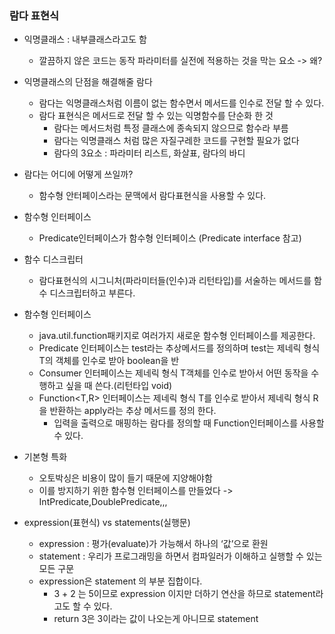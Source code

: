 ### 람다 표현식
- 익명클래스 : 내부클래스라고도 함
    - 깔끔하지 않은 코드는 동작 파라미터를 실전에 적용하는 것을 막는 요소 -> 왜?
- 익명클래스의 단점을 해결해줄 람다
    - 람다는 익명클래스처럼 이름이 없는 함수면서 메서드를 인수로 전달 할 수 있다.
    - 람다 표현식은 메서드로 전달 할 수 있는 익명함수를 단순화 한 것
        - 람다는 메서드처럼 특정 클래스에 종속되지 않으므로 함수라 부름
        - 람다는 익명클래스 처럼 많은 자질구레한 코드를 구현할 필요가 없다
        - 람다의 3요소 : 파라미터 리스트, 화살표, 람다의 바디
- 람다는 어디에 어떻게 쓰일까?
    - 함수형 안터페이스라는 문맥에서 람다표현식을 사용할 수 있다.
- 함수형 인터페이스
    - Predicate<T>인터페이스가 함수형 인터페이스 (Predicate interface 참고)
- 함수 디스크립터
    - 람다표현식의 시그니처(파라미터들(인수)과 리턴타입)를 서술하는 메서드를 함수 디스크립터하고 부른다.

- 함수형 인터페이스
    - java.util.function패키지로 여러가지 새로운 함수형 인터페이스를 제공한다.
    - Predicate<T> 인터페이스는 test라는 추상메서드를 정의하며 test는 제네릭 형식 T의 객체를 인수로 받아 boolean을 반
    - Consumer<T> 인터페이스는 제네릭 형식 T객체를 인수로 받아서 어떤 동작을 수행하고 싶을 때 쓴다.(리턴타입 void)
    - Function<T,R> 인터페이스는 제네릭 형식 T를 인수로 받아서 제네릭 형식 R을 반환하는 apply라는 추상 메서드를 정의 한다.
        - 입력을 출력으로 매핑하는 람다를 정의할 때 Function인터페이스를 사용할 수 있다.
- 기본형 특화
    - 오토박싱은 비용이 많이 들기 때문에 지양해야함
    - 이를 방지하기 위한 함수형 인터페이스를 만들었다 -> IntPredicate,DoublePredicate,,,        

- expression(표현식) vs statements(실행문)
    - expression : 평가(evaluate)가 가능해서 하나의 ‘값’으로 환원
    - statement : 우리가 프로그래밍을 하면서 컴파일러가 이해하고 실행할 수 있는 모든 구문                        
    - expression은 statement 의 부분 집합이다.
        - 3 + 2 는 5이므로 expression 이지만 더하기 연산을 하므로 statement라고도 할 수 있다.
        - return 3은 3이라는 값이 나오는게 아니므로 statement